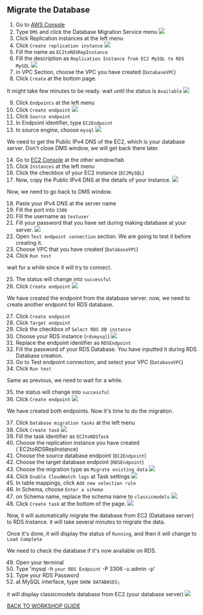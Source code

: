 ## Migrate the Database

1. Go to [AWS Console](https://console.aws.amazon.com/console/home?region=us-east-1#)
2. Type `DMS` and click the Database Migration Service menu
    ![](../../images/Migration/MigrateDB/2.png)
3. Click Replication instances at the left menu
4. Click `Create replication instance`
    ![](../../images/Migration/MigrateDB/4.png)
5. Fill the name as `EC2toRDSRepInstance`
6. Fill the description as `Replication Instance from EC2 MySQL to RDS MySQL`
    ![](../../images/Migration/MigrateDB/6.png)
7. in VPC Section, choose the VPC you have created (`DatabaseVPC`)
8. Click `Create` at the bottom page.

It might take few minutes to be ready. wait until the status is `Available`
    ![](../../images/Migration/MigrateDB/8.png)

9. Click `Endpoints` at the left menu
10. Click `Create endpoint`
    ![](../../images/Migration/MigrateDB/10.png)
11. Click `Source endpoint`
12. In Endpoint identifier, type `EC2Endpoint`
13. In source engine, choose `mysql`
    ![](../../images/Migration/MigrateDB/13.png)

We need to get the Public IPv4 DNS of the EC2, which is your database server. Don't close DMS window, we will get back there later.

14. Go to [EC2 Console](https://console.aws.amazon.com/ec2/v2/home?region=us-east-1#) at the other window/tab
15. Click `Instances` at the left menu
16. Click the checkbox of your EC2 instance (`EC2MySQL`)
17. Now, copy the Public IPv4 DNS at the details of your instance.
    ![](../../images/Migration/MigrateDB/17.png)

Now, we need to go back to DMS window.

18. Paste your IPv4 DNS at the server name
19. Fill the port into `3306`
20. Fill the username as `testuser`
21. Fill your password that you have set during making database at your server.
    ![](../../images/Migration/MigrateDB/21.png)
22. Open `Test endpoint connection` section. We are going to test it before creating it.
23. Choose VPC that you have created (`DatabaseVPC`)
24. Click `Run test`

wait for a while since it will try to connect.

25. The status will change into `successful`
26. Click `Create endpoint`
    ![](../../images/Migration/MigrateDB/26.png)

We have created the endpoint from the database server. now, we need to create another endpoint for RDS database.

27. Click `Create endpoint`
28. Click `Target endpoint`
29. Click the checkbox of `Select RDS DB instance`
30. Choose your RDS instance (`rdsmysql`)
    ![](../../images/Migration/MigrateDB/30.png)
31. Replace the endpoint identifier as `RDSEndpoint`
32. Fill the password of your RDS Database. You have inputted it during RDS Database creation.
33. Go to Test endpoint connection, and select your VPC (`DatabaseVPC`)
34. Click `Run test`

Same as previous, we need to wait for a while.

35. the status will change into `successful`
36. Click `Create endpoint`
    ![](../../images/Migration/MigrateDB/36.png)

We have created both endpoints. Now it's time to do the migration.

37. Click `Database migration tasks` at the left menu
38. Click `Create task`
    ![](../../images/Migration/MigrateDB/38.png)
39. Fill the task identifier as `EC2toRDSTask`
40. Choose the replication instance you have created (`EC2toRDSRepInstance)
41. Choose the source database endpoint (`EC2Endpoint`)
42. Choose the target database endpoint (`RDSEndpoint`)
43. Choose the migration type as `Migrate existing data`
    ![](../../images/Migration/MigrateDB/43.png)
44. Click `Enable CloudWatch logs` at Task settings
    ![](../../images/Migration/MigrateDB/44.png)
45. In table mappings, click `Add new selection rule`
46. In Schema, choose `Enter a schema`
47. on Schema name, replace the schema name to `classicmodels`
    ![](../../images/Migration/MigrateDB/47.png)
48. Click `Create task` at the bottom of the page.
    ![](../../images/Migration/MigrateDB/48.png)

Now, it will automatically migrate the database from EC2 (Database server) to RDS Instance. it will take several minutes to migrate the data.

Once it's done, it will display the status of `Running`, and then it will change to `Load Complete`

We need to check the database if it's now available on RDS.

49. Open your terminal
50. Type 'mysql -h `your RDS Endpoint` -P 3306 -u admin -p'
51. Type your RDS Password
52. at MySQL interface, type `SHOW DATABASES;`

it will display classicmodels database from EC2 (your database server)
    ![](../../images/Migration/MigrateDB/52.png)
    
[BACK TO WORKSHOP GUIDE](../../README.md)